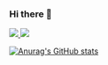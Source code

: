 ### Hi there 👋
<a href="https://www.linkedin.com/in/bk-m-b31631209/" target="_blank"><img src="https://img.shields.io/badge/Linkedin-blue">
<a href="https://sdsf1225.tistory.com/" target="_blank"><img src="https://img.shields.io/badge/Blog-white">
  
[![Anurag's GitHub stats](https://github-readme-stats.vercel.app/api?username=NIckmin96)](https://github.com/anuraghazra/github-readme-stats)  
<!--
**NIckmin96/NIckmin96** is a ✨ _special_ ✨ repository because its `README.md` (this file) appears on your GitHub profile.

Here are some ideas to get you started:

- 🔭 I’m currently working on ...
- 🌱 I’m currently learning ...
- 👯 I’m looking to collaborate on ...
- 🤔 I’m looking for help with ...
- 💬 Ask me about ...
- 📫 How to reach me: ...
- 😄 Pronouns: ...
- ⚡ Fun fact: ...
-->
